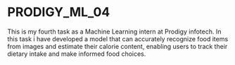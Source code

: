 # PRODIGY_ML_04
This is my fourth task as a Machine Learning intern at Prodigy infotech. In this task i have developed a model that can accurately recognize food items from images and estimate their calorie content, enabling users to track their dietary intake and make informed food choices.
